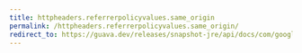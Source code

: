 ```yaml
---
title: httpheaders.referrerpolicyvalues.same_origin
permalink: /httpheaders.referrerpolicyvalues.same_origin/
redirect_to: https://guava.dev/releases/snapshot-jre/api/docs/com/google/common/net/HttpHeaders.ReferrerPolicyValues.html#SAME_ORIGIN
---
```

